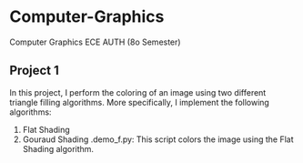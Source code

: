 # Computer-Graphics
 Computer Graphics ECE AUTH (8o Semester)

 ## Project 1
 In this project, I perform the coloring of an image using two different triangle filling algorithms. More specifically, I implement the following algorithms:
 1. Flat Shading
 2. Gouraud Shading
 .demo_f.py: This script colors the image using the Flat Shading algorithm.
